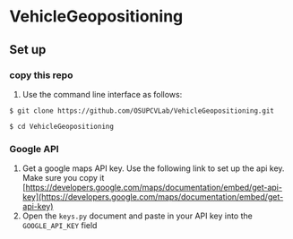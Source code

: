 # VehicleGeopositioning

## Set up
### copy this repo
1. Use the command line interface as follows:

`$ git clone https://github.com/OSUPCVLab/VehicleGeopositioning.git`

`$ cd VehicleGeopositioning`

### Google API
1. Get a google maps API key. Use the following link to set up the api key. Make sure you copy it
[https://developers.google.com/maps/documentation/embed/get-api-key](https://developers.google.com/maps/documentation/embed/get-api-key)
2. Open the `keys.py` document and paste in your API key into the `GOOGLE_API_KEY` field 
